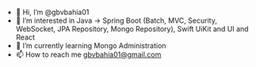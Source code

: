 - 👋 Hi, I’m @gbvbahia01
- 👀 I’m interested in Java -> Spring Boot (Batch, MVC, Security, WebSocket, JPA Repository, Mongo Repository), Swift UiKit and UI and React
- 🌱 I’m currently learning Mongo Administration
- 📫 How to reach me gbvbahia01@gmail.com

<!---
gbvbahia01/gbvbahia01 is a ✨ special ✨ repository because its `README.md` (this file) appears on your GitHub profile.
You can click the Preview link to take a look at your changes.
--->

